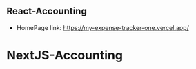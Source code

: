 ## React-Accounting

- HomePage link: https://my-expense-tracker-one.vercel.app/
# NextJS-Accounting
